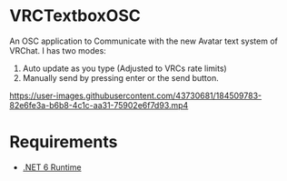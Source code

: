 # VRCTextboxOSC

An OSC application to Communicate with the new Avatar text system of VRChat.
I has two modes:
1. Auto update as you type (Adjusted to VRCs rate limits)
2. Manually send by pressing enter or the send button.

https://user-images.githubusercontent.com/43730681/184509783-82e6fe3a-b6b8-4c1c-aa31-75902e6f7d93.mp4

# Requirements

- [.NET 6 Runtime](https://dotnet.microsoft.com/en-us/download/dotnet/6.0/runtime)
